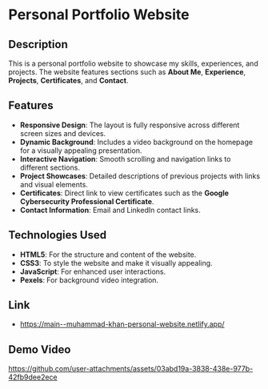 # Personal Portfolio Website

## Description
This is a personal portfolio website to showcase my skills, experiences, and projects. The website features sections such as **About Me**, **Experience**, **Projects**, **Certificates**, and **Contact**.

## Features

- **Responsive Design**: The layout is fully responsive across different screen sizes and devices.
- **Dynamic Background**: Includes a video background on the homepage for a visually appealing presentation.
- **Interactive Navigation**: Smooth scrolling and navigation links to different sections.
- **Project Showcases**: Detailed descriptions of previous projects with links and visual elements.
- **Certificates**: Direct link to view certificates such as the **Google Cybersecurity Professional Certificate**.
- **Contact Information**: Email and LinkedIn contact links.

## Technologies Used
- **HTML5**: For the structure and content of the website.
- **CSS3**: To style the website and make it visually appealing.
- **JavaScript**: For enhanced user interactions.
- **Pexels**: For background video integration.

## Link
- https://main--muhammad-khan-personal-website.netlify.app/

## Demo Video

https://github.com/user-attachments/assets/03abd19a-3838-438e-977b-42fb9dee2ece
